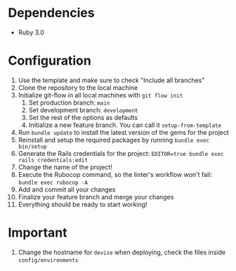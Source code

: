 # Dependencies
  - Ruby 3.0

# Configuration
1. Use the template and make sure to check "Include all branches"
1. Clone the repository to the local machine
1. Initialize git-flow in all local machines with `git flow init`
    1. Set production branch: `main`
    1. Set development branch: `development`
    1. Set the rest of the options as defaults
    1. Initialize a new feature branch. You can call it `setup-from-template`
1. Run `bundle update` to install the latest version of the gems for the project
1. Reinstall and setup the required packages by running `bundle exec bin/setup`
1. Generate the Rails credentials for the project: `EDITOR=true bundle exec rails credentials:edit`
1. Change the name of the project!
1. Execute the Rubocop command, so the linter's workflow won't fail: `bundle exec rubocop -A`
1. Add and commit all your changes
1. Finalize your feature branch and merge your changes
1. Everything should be ready to start working!

# Important
1. Change the hostname for `devise` when deploying, check the files inside `config/environments`

